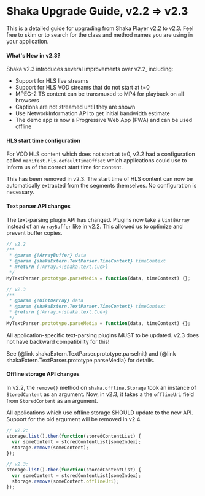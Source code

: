 # Shaka Upgrade Guide, v2.2 => v2.3

This is a detailed guide for upgrading from Shaka Player v2.2 to v2.3.
Feel free to skim or to search for the class and method names you are using in
your application.


#### What's New in v2.3?

Shaka v2.3 introduces several improvements over v2.2, including:
  - Support for HLS live streams
  - Support for HLS VOD streams that do not start at t=0
  - MPEG-2 TS content can be transmuxed to MP4 for playback on all browsers
  - Captions are not streamed until they are shown
  - Use NetworkInformation API to get initial bandwidth estimate
  - The demo app is now a Progressive Web App (PWA) and can be used offline


#### HLS start time configuration

For VOD HLS content which does not start at t=0, v2.2 had a configuration called
`manifest.hls.defaultTimeOffset` which applications could use to inform us of
the correct start time for content.

This has been removed in v2.3.  The start time of HLS content can now be
automatically extracted from the segments themselves.  No configuration is
necessary.


#### Text parser API changes

The text-parsing plugin API has changed. Plugins now take a `Uint8Array` instead
of an `ArrayBuffer` like in v2.2. This allowed us to optimize and prevent buffer
copies.

```js
// v2.2
/**
 * @param {!ArrayBuffer} data
 * @param {shakaExtern.TextParser.TimeContext} timeContext
 * @return {!Array.<!shaka.text.Cue>}
 */
MyTextParser.prototype.parseMedia = function(data, timeContext) {};

// v2.3
/**
 * @param {!Uint8Array} data
 * @param {shakaExtern.TextParser.TimeContext} timeContext
 * @return {!Array.<!shaka.text.Cue>}
 */
MyTextParser.prototype.parseMedia = function(data, timeContext) {};
```

All application-specific text-parsing plugins MUST to be updated.
v2.3 does not have backward compatibility for this!

See {@link shakaExtern.TextParser.prototype.parseInit} and
{@link shakaExtern.TextParser.prototype.parseMedia} for details.


#### Offline storage API changes

In v2.2, the `remove()` method on `shaka.offline.Storage` took an instance of
`StoredContent` as an argument.  Now, in v2.3, it takes a the `offlineUri` field
from `StoredContent` as an argument.

All applications which use offline storage SHOULD update to the new API.
Support for the old argument will be removed in v2.4.

```js
// v2.2:
storage.list().then(function(storedContentList) {
  var someContent = storedContentList[someIndex];
  storage.remove(someContent);
});

// v2.3:
storage.list().then(function(storedContentList) {
  var someContent = storedContentList[someIndex];
  storage.remove(someContent.offlineUri);
});
```
